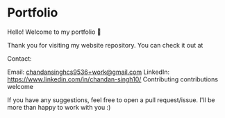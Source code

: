 # Portfolio
Hello! Welcome to my portfolio 👋

Thank you for visiting my website repository. You can check it out at 

Contact:

Email: chandansinghcs9536+work@gmail.com
LinkedIn: https://www.linkedin.com/in/chandan-singh10/
Contributing contributions welcome

If you have any suggestions, feel free to open a pull request/issue. I'll be more than happy to work with you :)
